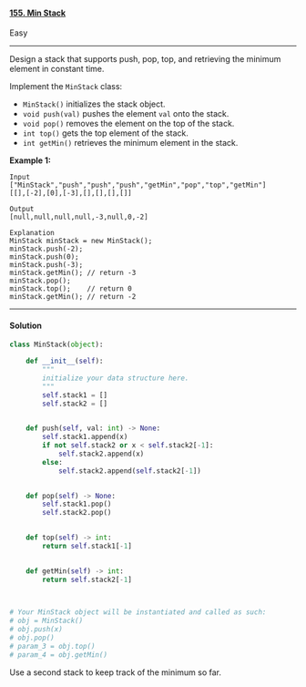 #### [155. Min Stack](https://leetcode.com/problems/min-stack/)

Easy

---

Design a stack that supports push, pop, top, and retrieving the minimum element in constant time.

Implement the `MinStack` class:

- `MinStack()` initializes the stack object.
- `void push(val)` pushes the element `val` onto the stack.
- `void pop()` removes the element on the top of the stack.
- `int top()` gets the top element of the stack.
- `int getMin()` retrieves the minimum element in the stack.

 

**Example 1:**

```
Input
["MinStack","push","push","push","getMin","pop","top","getMin"]
[[],[-2],[0],[-3],[],[],[],[]]

Output
[null,null,null,null,-3,null,0,-2]

Explanation
MinStack minStack = new MinStack();
minStack.push(-2);
minStack.push(0);
minStack.push(-3);
minStack.getMin(); // return -3
minStack.pop();
minStack.top();    // return 0
minStack.getMin(); // return -2
```

---

#### Solution

```python
class MinStack(object):

    def __init__(self):
        """
        initialize your data structure here.
        """
        self.stack1 = []
        self.stack2 = []
        

    def push(self, val: int) -> None:
        self.stack1.append(x)
        if not self.stack2 or x < self.stack2[-1]:
            self.stack2.append(x)
        else:
            self.stack2.append(self.stack2[-1])
        

    def pop(self) -> None:
        self.stack1.pop()
        self.stack2.pop()
        

    def top(self) -> int:
        return self.stack1[-1]
        

    def getMin(self) -> int:
        return self.stack2[-1]
        


# Your MinStack object will be instantiated and called as such:
# obj = MinStack()
# obj.push(x)
# obj.pop()
# param_3 = obj.top()
# param_4 = obj.getMin()
```

Use a second stack to keep track of the minimum so far.
